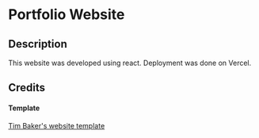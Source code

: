 # Portfolio Website

## Description

This website was developed using react. Deployment was done on Vercel.

## Credits

#### Template

<a href="https://github.com/tbakerx/react-resume-template">Tim Baker's website template</a>
